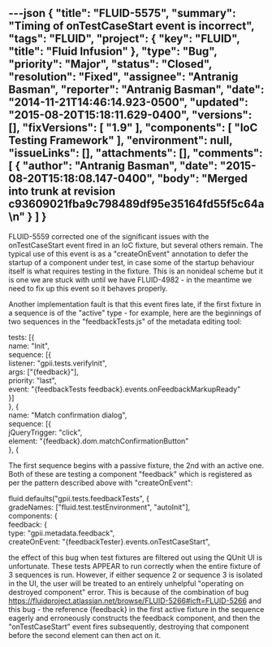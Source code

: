 ---json
{
  "title": "FLUID-5575",
  "summary": "Timing of onTestCaseStart event is incorrect",
  "tags": "FLUID",
  "project": {
    "key": "FLUID",
    "title": "Fluid Infusion"
  },
  "type": "Bug",
  "priority": "Major",
  "status": "Closed",
  "resolution": "Fixed",
  "assignee": "Antranig Basman",
  "reporter": "Antranig Basman",
  "date": "2014-11-21T14:46:14.923-0500",
  "updated": "2015-08-20T15:18:11.629-0400",
  "versions": [],
  "fixVersions": [
    "1.9"
  ],
  "components": [
    "IoC Testing Framework"
  ],
  "environment": null,
  "issueLinks": [],
  "attachments": [],
  "comments": [
    {
      "author": "Antranig Basman",
      "date": "2015-08-20T15:18:08.147-0400",
      "body": "Merged into trunk at revision c93609021fba9c798489df95e35164fd55f5c64a\n"
    }
  ]
}
---
FLUID-5559 corrected one of the significant issues with the onTestCaseStart event fired in an IoC fixture, but several others remain. The typical use of this event is as a "createOnEvent" annotation to defer the startup of a component under test, in case some of the startup behaviour itself is what requires testing in the fixture. This is an nonideal scheme but it is one we are stuck with until we have FLUID-4982 - in the meantime we need to fix up this event so it behaves properly.

Another implementation fault is that this event fires late, if the first fixture in a sequence is of the "active" type - for example, here are the beginnings of two sequences in the "feedbackTests.js" of the metadata editing tool:

tests: \[{\
name: "Init",\
sequence: \[{\
listener: "gpii.tests.verifyInit",\
args: \["{feedback}"],\
priority: "last",\
event: "{feedbackTests feedback}.events.onFeedbackMarkupReady"\
}]\
}, {\
name: "Match confirmation dialog",\
sequence: \[{\
jQueryTrigger: "click",\
element: "{feedback}.dom.matchConfirmationButton"\
}, {

The first sequence begins with a passive fixture, the 2nd with an active one. Both of these are testing a component "feedback" which is registered as per the pattern described above with "createOnEvent":

fluid.defaults("gpii.tests.feedbackTests", {\
gradeNames: \["fluid.test.testEnvironment", "autoInit"],\
components: {\
feedback: {\
type: "gpii.metadata.feedback",\
createOnEvent: "{feedbackTester}.events.onTestCaseStart",

the effect of this bug when test fixtures are filtered out using the QUnit UI is unfortunate. These tests APPEAR to run correctly when the entire fixture of 3 sequences is run. However, if either sequence 2 or sequence 3 is isolated in the UI, the user will be treated to an entirely unhelpful "operating on destroyed component" error. This is because of the combination of bug <https://fluidproject.atlassian.net/browse/FLUID-5266#icft=FLUID-5266> and this bug - the reference {feedback} in the first active fixture in the sequence eagerly and erroneously constructs the feedback component, and then the "onTestCaseStart" event fires subsequently, destroying that component before the second element can then act on it.

        